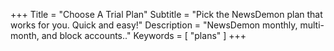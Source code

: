 +++
Title = "Choose A Trial Plan"
Subtitle = "Pick the NewsDemon plan that works for you. Quick and easy!"
Description = "NewsDemon monthly, multi-month, and block accounts.."
Keywords = [ "plans" ]
+++
